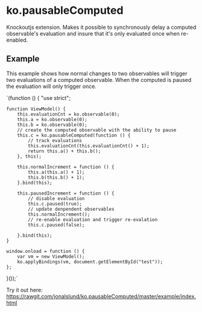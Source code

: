 # ko.pausableComputed
Knockoutjs extension. Makes it possible to synchronously delay a computed observable's evaluation and insure that it's only evaluated once when re-enabled.

## Example
This example shows how normal changes to two observables will trigger two evaluations of a computed observable. When the computed is paused the evaluation will only trigger once.

`(function () {
	"use strict";

	function ViewModel() {
		this.evaluationCnt = ko.observable(0);
		this.a = ko.observable(0);
		this.b = ko.observable(0);
		// create the computed observable with the ability to pause
		this.c = ko.pausableComputed(function () {
			// track evaluations
			this.evaluationCnt(this.evaluationCnt() + 1);
			return this.a() + this.b();
		}, this);

		this.normalIncrement = function () {
			this.a(this.a() + 1);
			this.b(this.b() + 1);
		}.bind(this);
		
		this.pausedIncrement = function () {
			// disable evaluation
			this.c.paused(true);
			// update denpendent observables
			this.normalIncrement();
			// re-enable evaluation and trigger re-evalation
			this.c.paused(false);

		}.bind(this);
	}

	window.onload = function () {
		var vm = new ViewModel();
		ko.applyBindings(vm, document.getElementById("test"));
	};
}());`

Try it out here: https://rawgit.com/jonalslund/ko.pausableComputed/master/example/index.html


